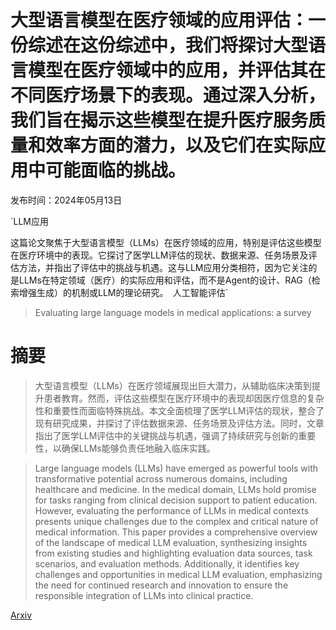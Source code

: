 # 大型语言模型在医疗领域的应用评估：一份综述在这份综述中，我们将探讨大型语言模型在医疗领域中的应用，并评估其在不同医疗场景下的表现。通过深入分析，我们旨在揭示这些模型在提升医疗服务质量和效率方面的潜力，以及它们在实际应用中可能面临的挑战。

发布时间：2024年05月13日

`LLM应用

这篇论文聚焦于大型语言模型（LLMs）在医疗领域的应用，特别是评估这些模型在医疗环境中的表现。它探讨了医学LLM评估的现状、数据来源、任务场景及评估方法，并指出了评估中的挑战与机遇。这与LLM应用分类相符，因为它关注的是LLMs在特定领域（医疗）的实际应用和评估，而不是Agent的设计、RAG（检索增强生成）的机制或LLM的理论研究。` `人工智能评估`

> Evaluating large language models in medical applications: a survey

# 摘要

> 大型语言模型（LLMs）在医疗领域展现出巨大潜力，从辅助临床决策到提升患者教育。然而，评估这些模型在医疗环境中的表现却因医疗信息的复杂性和重要性而面临特殊挑战。本文全面梳理了医学LLM评估的现状，整合了现有研究成果，并探讨了评估数据来源、任务场景及评估方法。同时，文章指出了医学LLM评估中的关键挑战与机遇，强调了持续研究与创新的重要性，以确保LLMs能够负责任地融入临床实践。

> Large language models (LLMs) have emerged as powerful tools with transformative potential across numerous domains, including healthcare and medicine. In the medical domain, LLMs hold promise for tasks ranging from clinical decision support to patient education. However, evaluating the performance of LLMs in medical contexts presents unique challenges due to the complex and critical nature of medical information. This paper provides a comprehensive overview of the landscape of medical LLM evaluation, synthesizing insights from existing studies and highlighting evaluation data sources, task scenarios, and evaluation methods. Additionally, it identifies key challenges and opportunities in medical LLM evaluation, emphasizing the need for continued research and innovation to ensure the responsible integration of LLMs into clinical practice.

[Arxiv](https://arxiv.org/abs/2405.07468)